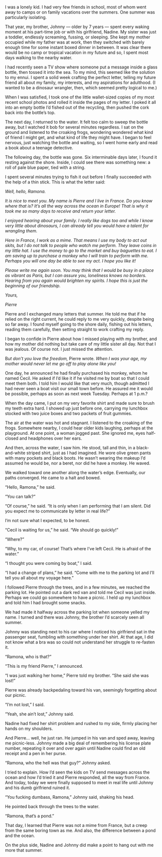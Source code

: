  I was a lonely kid. I had very few friends in school, most of whom went away to camps or on family vacations over the summers. One summer was particularly isolating. 

That year, my brother, Johnny — older by 7 years — spent every waking moment at his part-time job or with his girlfriend, Nadine. My sister was just a toddler, endlessly screaming, fussing, or sleeping. She kept my mother occupied while my father was at work, then they switched with barely enough time for some instant boxed dinner in between. It was clear there would be no camp or tropical vacation in my future and so, I spent most days walking to the nearby water. 

I had recently seen a TV show where someone put a message inside a glass bottle, then tossed it into the sea. To my mind, this seemed like the solution to my ennui. I spent a solid week crafting the perfect letter, telling my future friend all about my family, my interests, and my aspirations for adulthood. (I wanted to be a dinosaur wrangler, then, which seemed pretty logical to me.) 

When I was satisfied, I took one of the little wallet-sized copies of my most recent school photos and rolled it inside the pages of my letter. I poked it all into an empty bottle I’d fished out of the recycling, then pushed the cork back into the bottle’s top. 

The next day, I returned to the water. It felt too calm to sweep the bottle away, but I watched it bob for several minutes regardless. I sat on the ground and listened to the croaking frogs, wondering wondered what kind of friend I might get, and what kind of life they might have. I began to feel nervous, just watching the bottle and waiting, so I went home early and read a book about a teenage detective. 

The following day, the bottle was gone. Six interminable days later, I found it resting against the shore. Inside, I could see there was something new: a roll of pale blue paper, tied with a string. 

I spent several minutes trying to fish it out before I finally succeeded with the help of a thin stick. This is what the letter said: 

*Well, hello, Ramona.*

*It is nice to meet you. My name is Pierre and I live in France. Do you know where that is? It’s all the way across the ocean in Europe! That is why it took me so many days to receive and return your letter.* 

*I enjoyed hearing about your family. I really like dogs too and while I know very little about dinosaurs, I can already tell you would have a talent for wrangling them.* 

*Here in France, I work as a mime. That means I use my body to act out skits, but I do not talk to people who watch me perform. They leave coins in my little hat. I use the money to go to the market and buy baguettes to eat. I am saving up to purchase a monkey who I will train to perform with me. Perhaps you will one day be able to see my act. I hope you like it!*

*Please write me again soon. You may think that I would be busy in a place as vibrant as Paris, but I can assure you, loneliness knows no borders. Hearing from you again would brighten my spirits. I hope this is just the beginning of our friendship.* 

*Yours,* 

*Pierre*

Pierre and I exchanged many letters that summer. He told me that if he relied on the right current, he could reply to me very quickly, despite being so far away. I found myself going to the shore daily, fishing out his letters, reading them carefully, then setting straight to work crafting my reply.

I began to confide in Pierre about how I missed playing with my brother, and how my mother did nothing but take care of my little sister all day. Not that I was jealous. Of course not. I just missed the attention. 

B*ut don’t you love the freedom,* Pierre wrote. *When I was your age, my mother would never let me go off to play alone like you!* 

One day, he announced he had finally purchased his monkey, whom he named Cecil. He asked if I’d like it if he visited me by boat so that I could meet them both. I told him I would like that very much, though admitted I had never seen a boat visit our small town before. He assured me it would be possible, perhaps as soon as next week Tuesday. Perhaps at 1 p.m.? 

When the day came, I put on my very favorite shirt and made sure to brush my teeth extra hard. I showed up just before one, carrying my lunchbox stocked with two juice boxes and two packets of fruit gummies. 

The air at the water was hot and stagnant. I listened to the croaking of the frogs. Somewhere nearby, I could hear older kids laughing, perhaps at the playground. At one point, a woman jogged past. She ignored me, eyes half-closed and headphones over her ears. 

And then, across the water, I saw him. He stood, tall and thin, in a black-and-white striped shirt, just as I had imagined. He wore olive green pants with many pockets and black boots. He wasn’t wearing the makeup I’d assumed he would be, nor a beret, nor did he have a monkey. He waved.

We walked toward one another along the water’s edge. Eventually, our paths converged. He came to a halt and bowed. 

“Hello, Ramona,” he said. 

“You can talk?”

“Of course,” he said. “It is only when I am performing that I am silent. Did you expect me to communicate by letter in real life?”

I’m not sure what I expected, to be honest. 

“Cecil is waiting for us,” he said. “We should go quickly!”

“Where?” 

“Why, to my car, of course! That’s where I’ve left Cecil. He is afraid of the water.”

“I thought you were coming by boat,” I said. 

“I had a change of plans,” he said. “Come with me to the parking lot and I’ll tell you all about my voyage here.”

I followed Pierre through the trees, and in a few minutes, we reached the parking lot. He pointed out a dark red van and told me Cecil was just inside. Perhaps we could go somewhere to have a picnic. I held up my lunchbox and told him I had brought some snacks. 

We had made it halfway across the parking lot when someone yelled my name. I turned and there was Johnny, the brother I’d scarcely seen all summer. 

Johnny was standing next to his car where I noticed his girlfriend sat in the passenger seat, fumbling with something under her shirt. At that age, I did not know what a bra was so could not understand her struggle to re-fasten it. 

“Ramona, who is that?”

“This is my friend Pierre,” I announced. 

“I was just walking her home,” Pierre told my brother. “She said she was lost!” 

Pierre was already backpedaling toward his van, seemingly forgetting about our picnic. 

“I’m not lost,” I said. 

“Yeah, she ain’t lost,” Johnny said. 

Nadine had fixed her shirt problem and rushed to my side, firmly placing her hands on my shoulders. 

And Pierre... well, he just ran. He jumped in his van and sped away, leaving me picnic-less. Johnny made a big deal of remembering his license plate number, repeating it over and over again until Nadine could find an old receipt and a pen in her purse. 

“Ramona, who the hell was that guy?” Johnny asked. 

I tried to explain. How I’d seen the kids on TV send messages across the ocean and how I’d tried it and Pierre responded, all the way from France. And today, today we were finally supposed to meet in real life until Johnny and his dumb girlfriend ruined it. 

“You fucking dumbass, Ramona,” Johnny said, shaking his head. 

He pointed back through the trees to the water. 

“Ramona, that’s a pond.” 

That day, I learned that Pierre was not a mime from France, but a creep from the same boring town as me. And also, the difference between a pond and the ocean. 

On the plus side, Nadine and Johnny did make a point to hang out with me more that summer.
